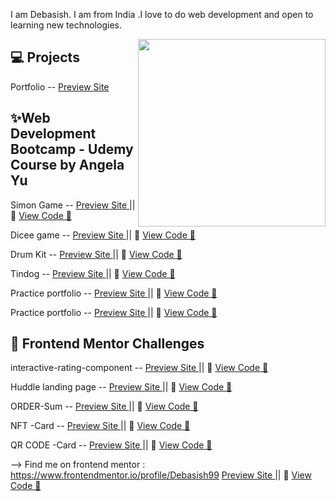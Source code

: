 I am Debasish. I am from India .I love to do web development and open to learning new technologies.


<img align='right' src='http://www.jenyalestina.com/blog/wp-content/uploads/2019/05/web-development-1024x582.jpg' width='300"'>


## 💻 Projects

Portfolio -- [Preview Site](https://debasish-00.github.io/cv/)


## ✨Web Development Bootcamp - Udemy Course by Angela Yu 

Simon Game -- [Preview Site ](https://simon-game-debasish.netlify.app/) ||  🎯 [View Code 🔗](https://github.com/Debasish99/WebDevBootcamp/tree/master/Projects/Simon%2BGame%2BChallenge%2BStarting%2BFiles/Simon%20Game%20Challenge%20Starting%20Files)

Dicee game -- [Preview Site ](https://bespoke-sawine-6b0ca4.netlify.app) ||  🎯 [View Code 🔗](https://github.com/Debasish99/WebDevBootcamp/tree/master/Projects/Dicee%20Challenge%20-%20Starting%20Files/Dicee%20Challenge%20-%20Starting%20Files)

Drum Kit -- [Preview Site ](https://taupe-klepon-75fd80.netlify.app/) || 🎯 [View Code 🔗](https://github.com/Debasish99/WebDevBootcamp/tree/master/Projects/Drum%20Kit%20Starting%20Files/Drum%20Kit%20Starting%20Files)

Tindog --  [Preview Site ](https://tindog-by-debasish.netlify.app) || 🎯 [View Code 🔗](https://github.com/Debasish99/WebDevBootcamp/tree/master/Projects/TinDog-Start-master/TinDog-Start-master)

Practice portfolio -- [Preview Site ](https://debasish99.github.io/PROJECT_D/index.html) || 🎯 [View Code 🔗](https://github.com/Debasish99/PROJECT_D)

Practice portfolio -- [Preview Site ](https://jazzy-dragon-f640d5.netlify.app/) || 🎯 [View Code 🔗](https://github.com/Debasish99/WebDevBootcamp/tree/master/Projects/CSS-My%20Site)


## 🎈 Frontend Mentor Challenges

interactive-rating-component --   [Preview Site ](https://grand-horse-eca8b4.netlify.app) || 🎯 [View Code 🔗](https://github.com/Debasish99/WebDevBootcamp/tree/master/Projects/Frontend%20Mentor/interactive-rating-component-main/interactive-rating-component-main)

Huddle landing page --  [Preview Site ](https://quiet-fenglisu-ba5e98.netlify.app/) || 🎯 [View Code 🔗](https://github.com/Debasish99/WebDevBootcamp/tree/master/Projects/Frontend%20Mentor/huddle-landing-page-with-single-introductory-section-master/huddle-landing-page-with-single-introductory-section-master)

ORDER-Sum --  [Preview Site ](https://order-summary-debasish.netlify.app/) || 🎯 [View Code 🔗](https://github.com/Debasish99/WebDevBootcamp/tree/master/Projects/Frontend%20Mentor/order-summary-component-main/order-summary-component-main)

NFT -Card -- [Preview Site ](https://nft-card-debasish.netlify.app/) || 🎯 [View Code 🔗](https://github.com/Debasish99/WebDevBootcamp/tree/master/Projects/Frontend%20Mentor/nft-preview-card-component-main)

QR CODE -Card --   [Preview Site ](https://debasish99.github.io/Frontend-Mentor-projects/) || 🎯 [View Code 🔗](https://github.com/Debasish99/WebDevBootcamp/tree/master/Projects/Frontend%20Mentor/qr-code-component-main)


--> Find me on frontend mentor : https://www.frontendmentor.io/profile/Debasish99 [Preview Site ]() || 🎯 [View Code 🔗]()
